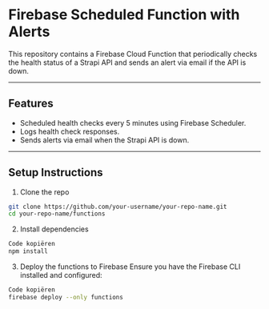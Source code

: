 # **Firebase Scheduled Function with Alerts**

This repository contains a Firebase Cloud Function that periodically checks the health status of a Strapi API and sends an alert via email if the API is down.

---

## **Features**
- Scheduled health checks every 5 minutes using Firebase Scheduler.
- Logs health check responses.
- Sends alerts via email when the Strapi API is down.

---

## **Setup Instructions**
1. Clone the repo
```bash
git clone https://github.com/your-username/your-repo-name.git
cd your-repo-name/functions
```

2. Install dependencies
```bash
Code kopiëren
npm install
```

3. Deploy the functions to Firebase
Ensure you have the Firebase CLI installed and configured:

```bash
Code kopiëren
firebase deploy --only functions
```
